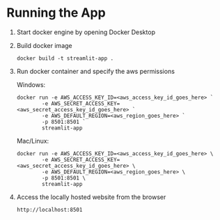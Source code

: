 # Running the App

1. Start docker engine by opening Docker Desktop
2. Build docker image
    ```
    docker build -t streamlit-app .
    ```
3. Run docker container and specify the aws permissions

    Windows:
    ```
    docker run -e AWS_ACCESS_KEY_ID=<aws_access_key_id_goes_here> `
            -e AWS_SECRET_ACCESS_KEY=<aws_secret_access_key_id_goes_here> `
            -e AWS_DEFAULT_REGION=<aws_region_goes_here> `
            -p 8501:8501 `
            streamlit-app
    ```

    Mac/Linux:
    ```
    docker run -e AWS_ACCESS_KEY_ID=<aws_access_key_id_goes_here> \
            -e AWS_SECRET_ACCESS_KEY=<aws_secret_access_key_id_goes_here> \
            -e AWS_DEFAULT_REGION=<aws_region_goes_here> \
            -p 8501:8501 \
            streamlit-app
    ```

4. Access the locally hosted website from the browser
    ```
    http://localhost:8501
    ```